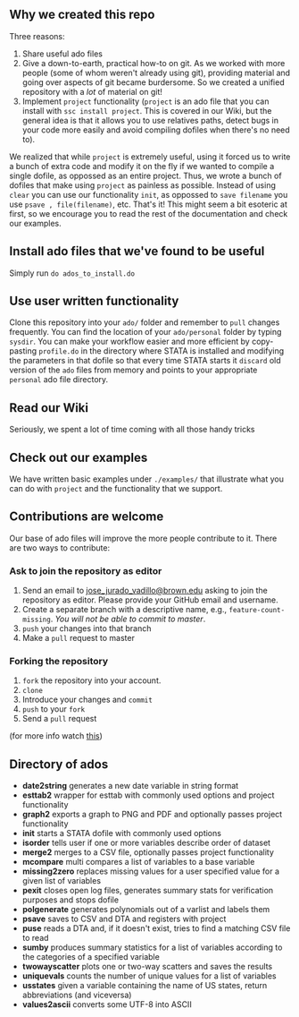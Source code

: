 ## Why we created this repo
Three reasons:

1. Share useful ado files
2. Give a down-to-earth, practical how-to on git. As we worked with more people (some of whom weren't already using git), providing material and going over aspects of git became burdersome. So we created a unified repository with a _lot_ of material on git!
3. Implement `project` functionality (`project` is an ado file that you can install with `ssc install project`. This is covered in our Wiki, but the general idea is that it allows you to use relatives paths, detect bugs in your code more easily and avoid compiling dofiles when there's no need to). 

We realized that while `project` is extremely useful, using it forced us to write a bunch of extra code and modify it on the fly if we wanted to compile a single dofile, as oppossed as an entire project. Thus, we wrote a bunch of dofiles that make using `project` as painless as possible. Instead of using `clear` you can use our functionality `init`, as oppossed to `save filename` you use `psave , file(filename)`, etc. That's it! This might seem a bit esoteric at first, so we encourage you to read the rest of the documentation and check our examples.

## Install ado files that we've found to be useful

Simply run
`do ados_to_install.do`

## Use user written functionality

Clone this repository into your `ado/` folder and remember to `pull` changes frequently.
You can find the location of your `ado/personal` folder by typing `sysdir`. You can make your workflow easier and more efficient by copy-pasting `profile.do` in the directory where STATA is installed and modifying the parameters in that dofile so that every time STATA starts it `discard` old version of the `ado` files from memory and points to your appropriate `personal` ado file directory.

## Read our Wiki
Seriously, we spent a lot of time coming with all those handy tricks

## Check out our examples
We have written basic examples under `./examples/` that illustrate what you can do with `project` and the functionality that we support.

## Contributions are welcome
Our base of ado files will improve the more people contribute to it. There are two ways to contribute:

### Ask to join the repository as editor
1. Send an email to jose_jurado_vadillo@brown.edu asking to join the repository as editor. Please provide your GitHub email and username.
2. Create a separate branch with a descriptive name, e.g., `feature-count-missing`. *You will not be able to commit to master*.
3. `push` your changes into that branch
4. Make a `pull` request to master

### Forking the repository
1. `fork` the repository into your account.
2. `clone`
3. Introduce your changes and `commit`
4. `push` to your `fork`
5. Send a `pull` request

(for more info watch [this](https://www.youtube.com/watch?v=G9yBPk4SltE))

## Directory of ados
- **date2string** generates a new date variable in string format
- **esttab2** wrapper for esttab with commonly used options and project functionality
- **graph2** exports a graph to PNG and PDF and optionally passes project functionality
- **init** starts a STATA dofile with commonly used options
- **isorder** tells user if one or more variables describe order of dataset
- **merge2** merges to a CSV file, optionally passes project functionality
- **mcompare** multi compares a list of variables to a base variable
- **missing2zero** replaces missing values for a user specified value for a given list of variables
- **pexit** closes open log files, generates summary stats for verification purposes and stops dofile
- **polgenerate** generates polynomials out of a varlist and labels them
- **psave** saves to CSV and DTA and registers with project
- **puse** reads a DTA and, if it doesn't exist, tries to find a matching CSV file to read
- **sumby** produces summary statistics for a list of variables according to the categories of a specified variable
- **twowayscatter** plots one or two-way scatters and saves the results 
- **uniquevals** counts the number of unique values for a list of variables
- **usstates** given a variable containing the name of US states, return abbreviations (and viceversa)
- **values2ascii** converts some UTF-8 into ASCII
